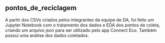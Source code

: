 ## pontos_de_reciclagem

A partir dos CSVs criados pelos integrantes da equipe de DA, foi feito um Jupyter Notebook com o tratamento dos dados e EDA dos pontos de coleta, criando um arquivo json para ser utilizado pelo app Connect Eco. Também possui uma análise dos dados coletados. 
